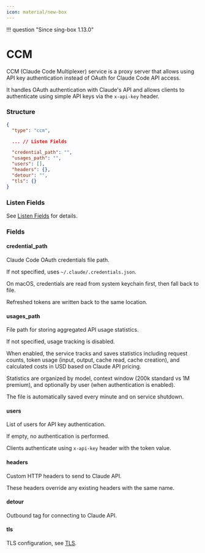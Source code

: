 ```yaml
---
icon: material/new-box
---
```


!!! question "Since sing-box 1.13.0"

# CCM

CCM (Claude Code Multiplexer) service is a proxy server that allows using API key authentication instead of OAuth for Claude Code API access.

It handles OAuth authentication with Claude's API and allows clients to authenticate using simple API keys via the `x-api-key` header.

### Structure

```json
{
  "type": "ccm",

  ... // Listen Fields

  "credential_path": "",
  "usages_path": "",
  "users": [],
  "headers": {},
  "detour": "",
  "tls": {}
}
```

### Listen Fields

See [Listen Fields](/configuration/shared/listen/) for details.

### Fields

#### credential_path

Claude Code OAuth credentials file path.

If not specified, uses `~/.claude/.credentials.json`.

On macOS, credentials are read from system keychain first, then fall back to file.

Refreshed tokens are written back to the same location.

#### usages_path

File path for storing aggregated API usage statistics.

If not specified, usage tracking is disabled.

When enabled, the service tracks and saves statistics including request counts, token usage (input, output, cache read, cache creation), and calculated costs in USD based on Claude API pricing.

Statistics are organized by model, context window (200k standard vs 1M premium), and optionally by user (when authentication is enabled).

The file is automatically saved every minute and on service shutdown.

#### users

List of users for API key authentication.

If empty, no authentication is performed.

Clients authenticate using `x-api-key` header with the token value.

#### headers

Custom HTTP headers to send to Claude API.

These headers override any existing headers with the same name.

#### detour

Outbound tag for connecting to Claude API.

#### tls

TLS configuration, see [TLS](/configuration/shared/tls/#inbound).
